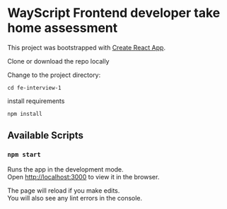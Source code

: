 # WayScript Frontend developer take home assessment

This project was bootstrapped with [Create React App](https://github.com/facebook/create-react-app).

Clone or download the repo locally

Change to the project directory:
```
cd fe-interview-1
```
install requirements
```
npm install
```

## Available Scripts

### `npm start`

Runs the app in the development mode.\
Open [http://localhost:3000](http://localhost:3000) to view it in the browser.

The page will reload if you make edits.\
You will also see any lint errors in the console.
